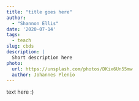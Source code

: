 ```yaml
---
title: "title goes here"
author: 
  - "Shannon Ellis"
date: '2020-07-14'
tags:
  - teach
slug: cbds
description: |
  Short description here
photo:
  url: https://unsplash.com/photos/DKix6Un55mw
  author: Johannes Plenio 
---
```


text here :)
